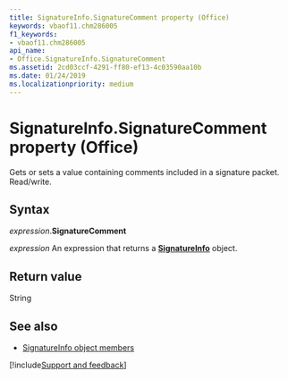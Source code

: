 ```yaml
---
title: SignatureInfo.SignatureComment property (Office)
keywords: vbaof11.chm286005
f1_keywords:
- vbaof11.chm286005
api_name:
- Office.SignatureInfo.SignatureComment
ms.assetid: 2cd03ccf-4291-ff80-ef13-4c03590aa10b
ms.date: 01/24/2019
ms.localizationpriority: medium
---
```



# SignatureInfo.SignatureComment property (Office)

Gets or sets a value containing comments included in a signature packet. Read/write.


## Syntax

_expression_.**SignatureComment**

_expression_ An expression that returns a **[SignatureInfo](Office.SignatureInfo.md)** object.


## Return value

String


## See also

- [SignatureInfo object members](overview/Library-Reference/signatureinfo-members-office.md)



[!include[Support and feedback](~/includes/feedback-boilerplate.md)]